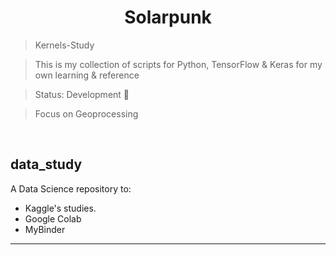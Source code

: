 <h1 align="center"> Solarpunk </h1>

> Kernels-Study

> This is my collection of scripts for Python, TensorFlow & Keras for my own learning & reference

> Status: Development 🚧

> Focus on Geoprocessing

&nbsp;

## data_study

A Data Science repository to:
- Kaggle's studies.
- Google Colab
- MyBinder

***
